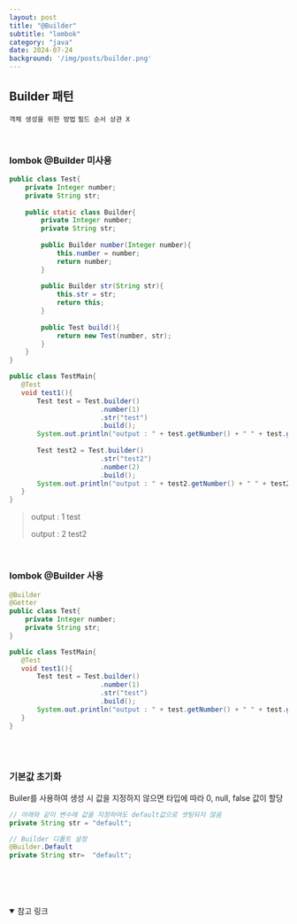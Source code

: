 ```yaml
---
layout: post
title: "@Builder"
subtitle: "lombok"
category: "java"
date: 2024-07-24
background: '/img/posts/builder.png'
---
```


## Builder 패턴

`객체 생성을 위한 방법` `필드 순서 상관 X`

<br>

### lombok @Builder 미사용

```java
public class Test{
    private Integer number;
    private String str;
    
    public static class Builder{
        private Integer number;
        private String str;
        
        public Builder number(Integer number){
            this.number = number;
            return number;
        }
        
        public Builder str(String str){
            this.str = str;
            return this;
        }
        
        public Test build(){
            return new Test(number, str);
        }
    }
}

public class TestMain{
   @Test
   void test1(){
       Test test = Test.builder()
                       .number(1)
                       .str("test")
                       .build();
       System.out.println("output : " + test.getNumber() + " " + test.getStr());
       
       Test test2 = Test.builder()
                       .str("test2")
                       .number(2)
                       .build();
       System.out.println("output : " + test2.getNumber() + " " + test2.getStr());
   }
}
```

> output : 1 test
> 
> output : 2 test2

<br>

### lombok @Builder 사용

```java
@Builder
@Getter
public class Test{
    private Integer number;
    private String str;
}

public class TestMain{
   @Test
   void test1(){
       Test test = Test.builder()
                       .number(1)
                       .str("test")
                       .build();
       System.out.println("output : " + test.getNumber() + " " + test.getStr());
   }
}
```
<br>
<br>

### 기본값 초기화

Builer를 사용하여 생성 시 값을 지정하지 않으면 타입에 따라 0, null, false 값이 할당
```java
// 아래와 같이 변수에 값을 지정하여도 default값으로 셋팅되지 않음
private String str = "default";

// Builder 디폴트 설정
@Builder.Default
private String str=  "default";

```

<br>
<br>
<br>
<br>

<details open="open">
<summary>참고 링크</summary>
<div markdown="1">
<https://velog.io/@kshired/Spring-Lombok-Builder-%EA%B8%B0%EB%B3%B8%EA%B0%92%EC%97%90-%EA%B4%80%ED%95%98%EC%97%AC>
<div>
